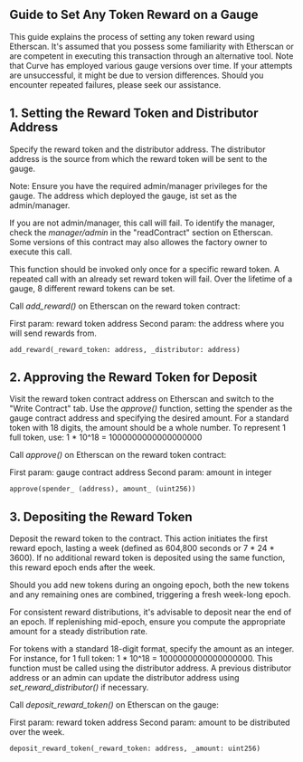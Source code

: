 ## Guide to Set Any Token Reward on a Gauge

This guide explains the process of setting any token reward using Etherscan. It's assumed that you possess some familiarity with Etherscan or are competent in executing this transaction through an alternative tool. Note that Curve has employed various gauge versions over time. If your attempts are unsuccessful, it might be due to version differences. Should you encounter repeated failures, please seek our assistance.


## 1. Setting the Reward Token and Distributor Address

Specify the reward token and the distributor address. The distributor address is the source from which the reward token will be sent to the gauge. 

Note: Ensure you have the required admin/manager privileges for the gauge. The address which deployed the gauge, ist set as the admin/manager.

If you are not admin/manager, this call will fail. To identify the manager, check the *manager/admin* in the "readContract" section on Etherscan. Some versions of this contract may also allowes the factory owner to execute this call.

This function should be invoked only once for a specific reward token. A repeated call with an already set reward token will fail. Over the lifetime of a gauge, 8 different reward tokens can be set. 

Call *add_reward()* on Etherscan on the reward token contract:

First param: reward token address
Second param: the address where you will send rewards from.

```
add_reward(_reward_token: address, _distributor: address)
```

## 2. Approving the Reward Token for Deposit

Visit the reward token contract address on Etherscan and switch to the "Write Contract" tab. Use the *approve()* function, setting the spender as the gauge contract address and specifying the desired amount. For a standard token with 18 digits, the amount should be a whole number. To represent 1 full token, use: 1 * 10^18 = 1000000000000000000

Call *approve()* on Etherscan on the reward token contract:


First param: gauge contract address
Second param: amount in integer

```
approve(spender_ (address), amount_ (uint256))
```

## 3. Depositing the Reward Token

Deposit the reward token to the contract. This action initiates the first reward epoch, lasting a week (defined as 604,800 seconds or 7 * 24 * 3600). If no additional reward token is deposited using the same function, this reward epoch ends after the week.

Should you add new tokens during an ongoing epoch, both the new tokens and any remaining ones are combined, triggering a fresh week-long epoch.

For consistent reward distributions, it's advisable to deposit near the end of an epoch. If replenishing mid-epoch, ensure you compute the appropriate amount for a steady distribution rate.


For tokens with a standard 18-digit format, specify the amount as an integer. For instance, for 1 full token: 1 * 10^18 = 1000000000000000000. This function must be called using the distributor address. A previous distributor address or an admin can update the distributor address using *set_reward_distributor()* if necessary.


Call *deposit_reward_token()* on Etherscan on the gauge:

First param: reward token address
Second param: amount to be distributed over the week.

```
deposit_reward_token(_reward_token: address, _amount: uint256)
```
